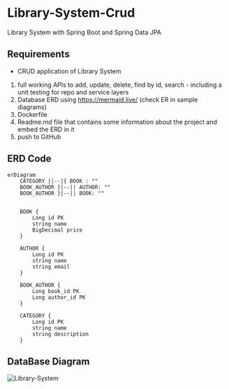 # Library-System-Crud
Library System with Spring Boot and Spring Data JPA

## Requirements
- CRUD application of Library System

1. full working APIs to add, update, delete, find by id, search - including a unit testing for repo and service layers
2. Database ERD using https://mermaid.live/ (check ER in sample diagrams)
3. Dockerfile
4. Readme.md file that contains some information about the project and embed the ERD in it
5. push to GitHub

## ERD Code
```mermaid
erDiagram
    CATEGORY ||--|{ BOOK : ""
    BOOK_AUTHOR }|--|| AUTHOR: ""
    BOOK_AUTHOR }|--|| BOOK: ""
    

    BOOK {
        Long id PK
        string name
        BigDecimal price
    }

    AUTHOR {
        Long id PK
        string name
        string email
    }

    BOOK_AUTHOR {
        Long book_id PK
        Long author_id PK
    }

    CATEGORY {
        Long id PK
        string name
        string description
    }
```

## DataBase Diagram
![Library-System](https://github.com/Zeyad2003/Library-System-Crud/assets/87117386/927e2035-0771-41f3-98d4-84249d816d54)
